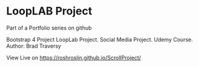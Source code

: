# LoopLAB Project
Part of a Portfolio series on github

Bootstrap 4 Project LoopLab Project. Social Media Project. Udemy Course. Author: Brad Traversy

View Live on https://roshroslin.github.io/ScrollProject/
